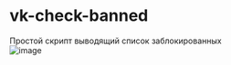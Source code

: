 # vk-check-banned
Простой скрипт выводящий список заблокированных  
![image](https://user-images.githubusercontent.com/40400854/153396888-b3777473-6912-4d63-a139-58950f51832b.png)

